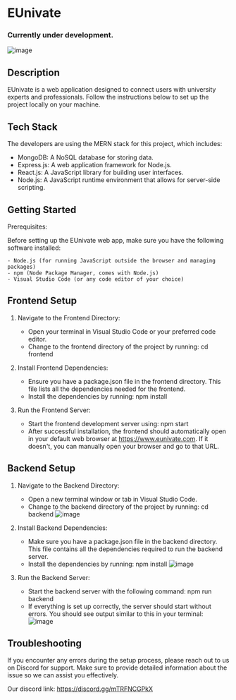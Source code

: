 # EUnivate
### Currently under development.
![image](https://github.com/user-attachments/assets/4f61ddeb-ce1f-4bbb-9879-7b91b70f4747)

## Description
EUnivate is a web application designed to connect users with university experts and professionals. Follow the instructions below to set up the project locally on your machine.

## Tech Stack
The developers are using the MERN stack for this project, which includes:

- MongoDB: A NoSQL database for storing data.
- Express.js: A web application framework for Node.js.
- React.js: A JavaScript library for building user interfaces.
- Node.js: A JavaScript runtime environment that allows for server-side scripting.

## Getting Started
Prerequisites:

Before setting up the EUnivate web app, make sure you have the following software installed:
   
    - Node.js (for running JavaScript outside the browser and managing packages)
    - npm (Node Package Manager, comes with Node.js)
    - Visual Studio Code (or any code editor of your choice)

## Frontend Setup
1. Navigate to the Frontend Directory:
    - Open your terminal in Visual Studio Code or your preferred code editor.
    - Change to the frontend directory of the project by running:
      cd frontend

2. Install Frontend Dependencies:
    - Ensure you have a package.json file in the frontend directory. This file lists all the dependencies needed for the frontend.
    - Install the dependencies by running:
      npm install

3. Run the Frontend Server:
    - Start the frontend development server using:
      npm start
    - After successful installation, the frontend should automatically open in your default web browser at https://www.eunivate.com. If it doesn't, you can manually open your browser and go to that URL.

## Backend Setup
1. Navigate to the Backend Directory:
    - Open a new terminal window or tab in Visual Studio Code.
    - Change to the backend directory of the project by running:
      cd backend
![image](https://github.com/user-attachments/assets/be0977ae-de25-4d02-8181-193f9e6f6ead)

2. Install Backend Dependencies:
    - Make sure you have a package.json file in the backend directory. This file contains all the dependencies required to run the backend server.
    - Install the dependencies by running:
      npm install
![image](https://github.com/user-attachments/assets/81055d05-b4c7-474d-9b67-d0810c0ddf13)

3. Run the Backend Server:
    - Start the backend server with the following command:
      npm run backend
    - If everything is set up correctly, the server should start without errors. You should see output similar to this in your terminal:
![image](https://github.com/user-attachments/assets/a7d294f5-6f02-4b6d-b3a9-5187b4330541)

## Troubleshooting
If you encounter any errors during the setup process, please reach out to us on Discord for support. Make sure to provide detailed information about the issue so we can assist you effectively.

Our discord link: https://discord.gg/mTRFNCGPkX



